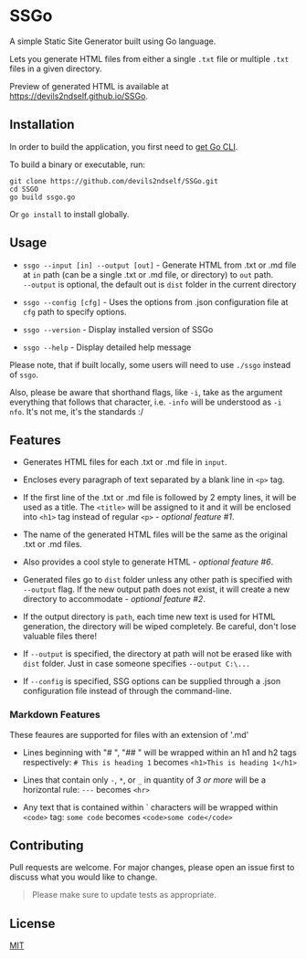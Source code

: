 # SSGo
A simple Static Site Generator built using Go language. 

Lets you generate HTML files from either a single `.txt` file or multiple `.txt` files in a given directory.

Preview of generated HTML is available at https://devils2ndself.github.io/SSGo.

## Installation

In order to build the application, you first need to [get Go CLI](https://go.dev/doc/install).

To build a binary or executable, run:

```
git clone https://github.com/devils2ndself/SSGo.git
cd SSGO
go build ssgo.go 
```
Or `go install` to install globally.


## Usage

- `ssgo --input [in] --output [out]` - Generate HTML from .txt or .md file at `in` path (can be a single .txt or .md file, or directory) to `out` path.  
`--output` is optional, the default out is `dist` folder in the current directory

- `ssgo --config [cfg]` - Uses the options from .json configuration file at `cfg` path to specify options. 

- `ssgo --version` - Display installed version of SSGo

- `ssgo --help` - Display detailed help message

Please note, that if built locally, some users will need to use `./ssgo` instead of `ssgo`.

Also, please be aware that shorthand flags, like `-i`, take as the argument everything that follows that character, i.e. `-info` will be understood as `-i nfo`. It's not me, it's the standards :/

## Features

- Generates HTML files for each .txt or .md file in `input`.

- Encloses every paragraph of text separated by a blank line in `<p>` tag.

- If the first line of the .txt or .md file is followed by 2 empty lines, it will be used as a title. The `<title>` will be assigned to it and it will be enclosed into `<h1>` tag instead of regular `<p>` - _optional feature #1_.

- The name of the generated HTML files will be the same as the original .txt or .md files.

- Also provides a cool style to generate HTML - _optional feature #6_.

- Generated files go to `dist` folder unless any other path is specified with `--output` flag. If the new output path does not exist, it will create a new directory to accommodate - _optional feature #2_.

- If the output directory is `path`, each time new text is used for HTML generation, the directory will be wiped completely. Be careful, don't lose valuable files there!

- If `--output` is specified, the directory at path will not be erased like with `dist` folder. Just in case someone specifies `--output C:\...`

- If `--config` is specified, SSG options can be supplied through a .json configuration file instead of through the command-line.

### Markdown Features
These feaures are supported for files with an extension of '.md'

- Lines beginning with "# ", "## " will be wrapped within an h1 and h2 tags respectively: ``# This is heading 1`` becomes ``<h1>This is heading 1</h1> `` 

- Lines that contain only `-`, `*`, or `_` in quantity of *3 or more* will be a horizontal rule: `---` becomes `<hr>`

- Any text that is contained within \` characters will be wrapped within `<code>` tag: `some code` becomes `<code>some code</code>`

## Contributing

Pull requests are welcome. For major changes, please open an issue first to discuss what you would like to change.

> Please make sure to update tests as appropriate.

## License
[MIT](https://choosealicense.com/licenses/mit/)
